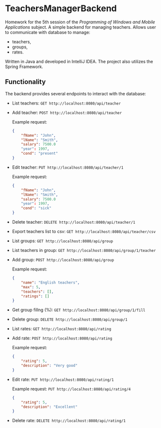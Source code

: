 # TeachersManagerBackend
Homework for the 5th session of the *Programming of Windows and Mobile Applications* subject. A simple backend for managing teachers. Allows user to communicate with database to manage:
- teachers,
- groups,
- rates.

Written in Java and developed in IntelliJ IDEA. The project also utilizes the Spring Framework.

## Functionality
The backend provides several endpoints to interact with the database:
- List teachers: `GET http://localhost:8080/api/teacher`
- Add teacher: `POST http://localhost:8080/api/teacher`
  
  Example request:
    ```json
    {
        "fName": "John",
        "lName": "Smith",
        "salary": 7500.0
        "year": 1997,
        "cond": "present"
    }
    ```
- Edit teacher: `PUT http://localhost:8080/api/teacher/1`
  
  Example request:
    ```json
    {
        "fName": "John",
        "lName": "Smith",
        "salary": 7500.0
        "year": 1997,
        "cond": "sick"
    }
    ```
- Delete teacher: `DELETE http://localhost:8080/api/teacher/1`
- Export teachers list to csv: `GET http://localhost:8080/api/teacher/csv`
- List groups: `GET http://localhost:8080/api/group`
- List teachers in group: `GET http://localhost:8080/api/group/1/teacher`
- Add group: `POST http://localhost:8080/api/group`
  
  Example request:
    ```json
    {
        "name": "English teachers",
        "max": 5,
        "teachers": [],
        "ratings": []
    }
    ```
- Get group fillng (%): `GET http://localhost:8080/api/group/1/fill`
- Delete group: `DELETE http://localhost:8080/api/group/1`
- List rates: `GET http://localhost:8080/api/rating`
- Add rate: `POST http://localhost:8080/api/rating`
  
  Example request:
    ```json
    {
        "rating": 5,
        "description": "Very good"
    }
    ```
- Edit rate: `PUT http://localhost:8080/api/rating/1`
  
  Example request: `PUT http://localhost:8080/api/rating/4`
    ```json
    {
        "rating": 5,
        "description": "Excellent"
    }
    ```
- Delete rate: `DELETE http://localhost:8080/api/rating/1`
